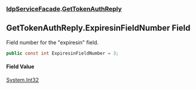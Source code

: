 ### [IdpServiceFacade](../index.md 'IdpServiceFacade').[GetTokenAuthReply](index.md 'IdpServiceFacade\.GetTokenAuthReply')

## GetTokenAuthReply\.ExpiresinFieldNumber Field

Field number for the "expiresin" field\.

```csharp
public const int ExpiresinFieldNumber = 3;
```

#### Field Value
[System\.Int32](https://learn.microsoft.com/en-us/dotnet/api/system.int32 'System\.Int32')